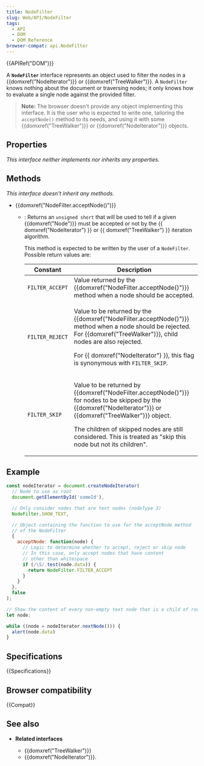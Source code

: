 ```yaml
---
title: NodeFilter
slug: Web/API/NodeFilter
tags:
  - API
  - DOM
  - DOM Reference
browser-compat: api.NodeFilter
---
```

{{APIRef("DOM")}}

A **`NodeFilter`** interface represents an object used to filter the nodes in a {{domxref("NodeIterator")}} or {{domxref("TreeWalker")}}. A `NodeFilter` knows nothing about the document or traversing nodes; it only knows how to evaluate a single node against the provided filter.

> **Note:** The browser doesn't provide any object implementing this interface. It is the user who is expected to write one, tailoring the `acceptNode()` method to its needs, and using it with some {{domxref("TreeWalker")}} or {{domxref("NodeIterator")}} objects.

## Properties

_This interface neither implements nor inherits any properties._

## Methods

_This interface doesn't inherit any methods._

- {{domxref("NodeFilter.acceptNode()")}}

  - : Returns an `unsigned short` that will be used to tell if a given {{domxref("Node")}} must be accepted or not by the {{ domxref("NodeIterator") }} or {{ domxref("TreeWalker") }} iteration algorithm.

    This method is expected to be written by the user of a `NodeFilter`. Possible return values are:

    <table class="standard-table">
      <thead>
        <tr>
          <th class="header" scope="col">Constant</th>
          <th class="header" scope="col">Description</th>
        </tr>
      </thead>
      <tbody>
        <tr>
          <td><code>FILTER_ACCEPT</code></td>
          <td>
            Value returned by the
            {{domxref("NodeFilter.acceptNode()")}} method when a node
            should be accepted.
          </td>
        </tr>
        <tr>
          <td><code>FILTER_REJECT</code></td>
          <td>
            <p>
              Value to be returned by the
              {{domxref("NodeFilter.acceptNode()")}} method when a
              node should be rejected. For {{domxref("TreeWalker")}}, child
              nodes are also rejected.
            </p>
            <p>
              For {{ domxref("NodeIterator") }}, this flag is synonymous
              with <code>FILTER_SKIP</code>.
            </p>
          </td>
        </tr>
        <tr>
          <td><code>FILTER_SKIP</code></td>
          <td>
            <p>
              Value to be returned by
              {{domxref("NodeFilter.acceptNode()")}} for nodes to be
              skipped by the {{domxref("NodeIterator")}} or
              {{domxref("TreeWalker")}} object.
            </p>
            <p>
              The children of skipped nodes are still considered. This is treated as
              "skip this node but not its children".
            </p>
          </td>
        </tr>
      </tbody>
    </table>

## Example

```js
const nodeIterator = document.createNodeIterator(
  // Node to use as root
  document.getElementById('someId'),

  // Only consider nodes that are text nodes (nodeType 3)
  NodeFilter.SHOW_TEXT,

  // Object containing the function to use for the acceptNode method
  // of the NodeFilter
  {
    acceptNode: function(node) {
      // Logic to determine whether to accept, reject or skip node
      // In this case, only accept nodes that have content
      // other than whitespace
      if (/\S/.test(node.data)) {
        return NodeFilter.FILTER_ACCEPT
      }
    }
  },
  false
);

// Show the content of every non-empty text node that is a child of root
let node;

while ((node = nodeIterator.nextNode())) {
  alert(node.data)
}
```

## Specifications

{{Specifications}}

## Browser compatibility

{{Compat}}

## See also

- **Related interfaces**

  - {{domxref("TreeWalker")}}
  - {{domxref("NodeIterator")}}.
